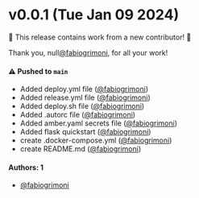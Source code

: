 # v0.0.1 (Tue Jan 09 2024)

:tada: This release contains work from a new contributor! :tada:

Thank you, null[@fabiogrimoni](https://github.com/fabiogrimoni), for all your work!

#### ⚠️ Pushed to `main`

- Added deploy.yml file ([@fabiogrimoni](https://github.com/fabiogrimoni))
- Added release.yml file ([@fabiogrimoni](https://github.com/fabiogrimoni))
- Added deploy.sh file ([@fabiogrimoni](https://github.com/fabiogrimoni))
- Added .autorc file ([@fabiogrimoni](https://github.com/fabiogrimoni))
- Added amber.yaml secrets file ([@fabiogrimoni](https://github.com/fabiogrimoni))
- Added flask quickstart ([@fabiogrimoni](https://github.com/fabiogrimoni))
- create .docker-compose.yml ([@fabiogrimoni](https://github.com/fabiogrimoni))
- create README.md ([@fabiogrimoni](https://github.com/fabiogrimoni))

#### Authors: 1

- [@fabiogrimoni](https://github.com/fabiogrimoni)
